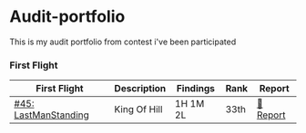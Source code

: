 # Audit-portfolio
This is my audit portfolio from contest i've been participated

### First Flight

| First Flight                                                              | Description          | Findings | Rank | Report                                                                                                                      |
| ------------------------------------------------------------------------- | -------------------- | -------- | ---- | ----------------------------------------------------------------------------------------------------------------------------- |
| [#45: LastManStanding](https://codehawks.cyfrin.io/c/2025-07-last-man-standing)           | King Of Hill      | 1H 1M 2L | 33th | [📄 Report](./first-flight/Mo%20Zi%20Last-Man-Standing.md)

